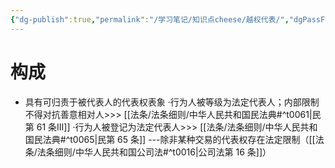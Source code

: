 ```yaml
---
{"dg-publish":true,"permalink":"/学习笔记/知识点cheese/越权代表/","dgPassFrontmatter":true}
---
```


# 构成
- 具有可归责于被代表人的代表权表象
·行为人被等级为法定代表人；内部限制不得对抗善意相对人>>> [[法条/法条细则/中华人民共和国民法典#^t0061\|民第 61 条Ⅲ]]
·行为人被登记为法定代表人>>> [[法条/法条细则/中华人民共和国民法典#^t0065\|民第 65 条]] ---除非某种交易的代表权存在法定限制（[[法条/法条细则/中华人民共和国公司法#^t0016\|公司法第 16 条]]）